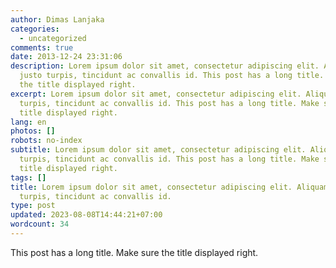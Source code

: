 ```yaml
---
author: Dimas Lanjaka
categories:
  - uncategorized
comments: true
date: 2013-12-24 23:31:06
description: Lorem ipsum dolor sit amet, consectetur adipiscing elit. Aliquam
  justo turpis, tincidunt ac convallis id. This post has a long title. Make sure
  the title displayed right.
excerpt: Lorem ipsum dolor sit amet, consectetur adipiscing elit. Aliquam justo
  turpis, tincidunt ac convallis id. This post has a long title. Make sure the
  title displayed right.
lang: en
photos: []
robots: no-index
subtitle: Lorem ipsum dolor sit amet, consectetur adipiscing elit. Aliquam justo
  turpis, tincidunt ac convallis id. This post has a long title. Make sure the
  title displayed right.
tags: []
title: Lorem ipsum dolor sit amet, consectetur adipiscing elit. Aliquam justo
  turpis, tincidunt ac convallis id.
type: post
updated: 2023-08-08T14:44:21+07:00
wordcount: 34
---
```


This post has a long title. Make sure the title displayed right.